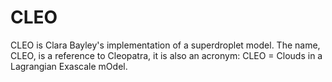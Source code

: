# CLEO
CLEO is Clara Bayley's implementation of a superdroplet model. The name, CLEO, is a reference to Cleopatra, it is also an acronym: CLEO = Clouds in a Lagrangian Exascale mOdel.